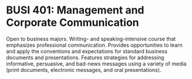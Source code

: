 # BUSI 401: Management and Corporate Communication

Open to business majors. Writing- and speaking-intensive course that emphasizes professional communication. Provides opportunities to learn and apply the conventions and expectations for standard business documents and presentations. Features strategies for addressing informative, persuasive, and bad-news messages using a variety of media (print documents, electronic messages, and oral presentations).
